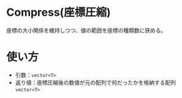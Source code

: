 # Compress(座標圧縮)
座標の大小関係を維持しつつ、値の範囲を座標の種類数に狭める。

# 使い方
* 引数：`vector<T> `
* 返り値：座標圧縮後の数値が元の配列で何だったかを格納する配列`vector<T>`

